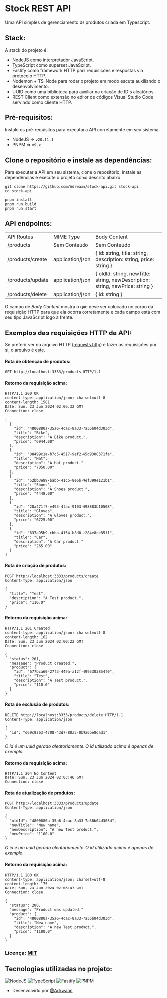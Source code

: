 # Stock REST API
Uma API simples de gerenciamento de produtos criada em Typescript.

## Stack:
A stack do projeto é:
* NodeJS como interpretador JavaScript.
* TypeScript como superset JavaScript.
* Fastify como framework HTTP para requisições e respostas via protocolo HTTP.
* Nodemon + TS-Node para rodar o projeto em modo escuta auxiliando o desenvolvimento.
* UUID como uma biblioteca para auxiliar na criação de ID's aleatórios.
* REST Client como extensão no editor de códigos Visual Studio Code servindo como cliente HTTP.

## Pré-requisitos:
Instale os pré-requisitos para executar a API corretamente em seu sistema.
 * NodeJS => ```v20.11.1```
 * PNPM => ```v9.x```

## Clone o repositório e instale as dependências:
Para executar a API em seu sistema, clone o repositório, instale as dependências e execute o projeto como descrito abaixo.
```shell
git clone https://github.com/Adrwaan/stock-api.git stock-api
cd stock-api

pnpm install
pnpm run build
pnpm run start
```

## API endpoints:
<table>
  <tr>
    <td>API Routes</td>
    <td>MIME Type</td>
    <td>Body Content</td>
  </tr>
  <tr>
    <td>/products</td>
    <td>Sem Conteúdo</td>
    <td>Sem Conteúdo</td>
  </tr>
  <tr>
    <td>/products/create</td>
    <td>application/json</td>
    <td>{ id: string, title: string, description: string, price: string }</td>
  </tr>
  <tr>
    <td>/products/update</td>
    <td>application/json</td>
    <td>{ oldId: string, newTitle: string, newDescription: string, newPrice: string }</td>
  </tr>
  <tr>
    <td>/products/delete</td>
    <td>application/json</td>
    <td>{ id: string }</td>
  </tr>
</table>

O campo de *Body Content* mostra o que deve ser colocado no corpo da requisição HTTP para que ela ocorra corretamente e cada campo está com seu tipo JavaScript logo à frente.

## Exemplos das requisições HTTP da API:
Se preferir ver no arquivo HTTP ([requests.http](https://github.com/Adrwaan/stock-api/requests.http)) e fazer as requisições por si, o arquivo é [este](https://github.com/Adrwaan/stock-api/requests.http).
#### Rota de obtenção de produtos:
```http
GET http://localhost:3333/products HTTP/1.1
```
#### Retorno da requisição acima:
```http
HTTP/1.1 200 OK
content-type: application/json; charset=utf-8
content-length: 1581
Date: Sun, 23 Jun 2024 02:06:32 GMT
Connection: close

[
  {
    "id": "4800880a-35a6-4cac-8a33-7a36b04d303d",
    "title": "Bike",
    "description": "A Bike product.",
    "price": "6944.00"
  },
  {
    "id": "88499c1a-b7c5-4517-9ef2-65d9308371fa",
    "title": "Hat",
    "description": "A Hat product.",
    "price": "7050.00"
  },
  {
    "id": "52bb3e89-babb-41c5-8e6b-9ef399e121b1",
    "title": "Shoes",
    "description": "A Shoes product.",
    "price": "4448.00"
  },
  {
    "id": "28a471f7-e493-4fac-9103-098883b10508",
    "title": "Gloves",
    "description": "A Gloves product.",
    "price": "6725.00"
  },
  {
    "id": "637a95b9-cbba-4154-b8d0-c284e8ce85f1",
    "title": "Car",
    "description": "A Car product.",
    "price": "265.00"
  }
]
```
#### Rota de criação de produtos:
```http
POST http://localhost:3333/products/create
Content-Type: application/json

{
  "title": "Test",
  "description": "A Test product.",
  "price": "110.0"
}
```
#### Retorno da requisição acima:
```http
HTTP/1.1 201 Created
content-type: application/json; charset=utf-8
content-length: 162
Date: Sun, 23 Jun 2024 02:00:22 GMT
Connection: close

{
  "status": 201,
  "message": "Product created.",
  "product": {
    "id": "677bca60-27f3-449a-a12f-4995303854f0",
    "title": "Test",
    "description": "A Test product.",
    "price": "110.0"
  }
}
```
#### Rota de exclusão de produtos:
```http
DELETE http://localhost:3333/products/delete HTTP/1.1
Content-Type: application/json

{
  "id": "d69c9263-4708-43d7-80a5-0b9a6be8dad1"
}
```
*O id é um uuid gerado aleatoriamente. O id utilizado acima é apenas de exemplo.*
#### Retorno da requisição acima:
```http
HTTP/1.1 204 No Content
Date: Sun, 23 Jun 2024 02:03:46 GMT
Connection: close
```
#### Rota de atualização de produtos:
```http
POST http://localhost:3333/products/update
Content-Type: application/json

{
  "oldId": "4800880a-35a6-4cac-8a33-7a36b04d303d",
  "newTitle": "New name",
  "newDescription": "A new Test product.",
  "newPrice": "1100.0"
}
```
*O id é um uuid gerado aleatoriamente. O id utilizado acima é apenas de exemplo.*
#### Retorno da requisição acima:
```http
HTTP/1.1 200 OK
content-type: application/json; charset=utf-8
content-length: 175
Date: Sun, 23 Jun 2024 02:08:47 GMT
Connection: close

{
  "status": 200,
  "message": "Product was updated.",
  "product": {
    "id": "4800880a-35a6-4cac-8a33-7a36b04d303d",
    "title": "New name",
    "description": "A new Test product.",
    "price": "1100.0"
  }
}
```

### Licença: <a href="github.com/Adrwaan/stock-api/LICENSE">MIT</a>

## Tecnologias utilizadas no projeto:
![NodeJS](https://img.shields.io/badge/node.js-6DA55F?style=for-the-badge&logo=node.js&logoColor=white)
![TypeScript](https://img.shields.io/badge/typescript-%23007ACC.svg?style=for-the-badge&logo=typescript&logoColor=white)
![Fastify](https://img.shields.io/badge/fastify-%23000000.svg?style=for-the-badge&logo=fastify&logoColor=white)
![PNPM](https://img.shields.io/badge/pnpm-%234a4a4a.svg?style=for-the-badge&logo=pnpm&logoColor=f69220)

* Desenvolvido por [@Adrwaan](https://github.com/Adrwaan)
